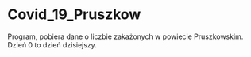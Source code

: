 # Covid_19_Pruszkow
Program, pobiera dane o liczbie zakażonych w powiecie Pruszkowskim. Dzień 0 to dzień dzisiejszy.
